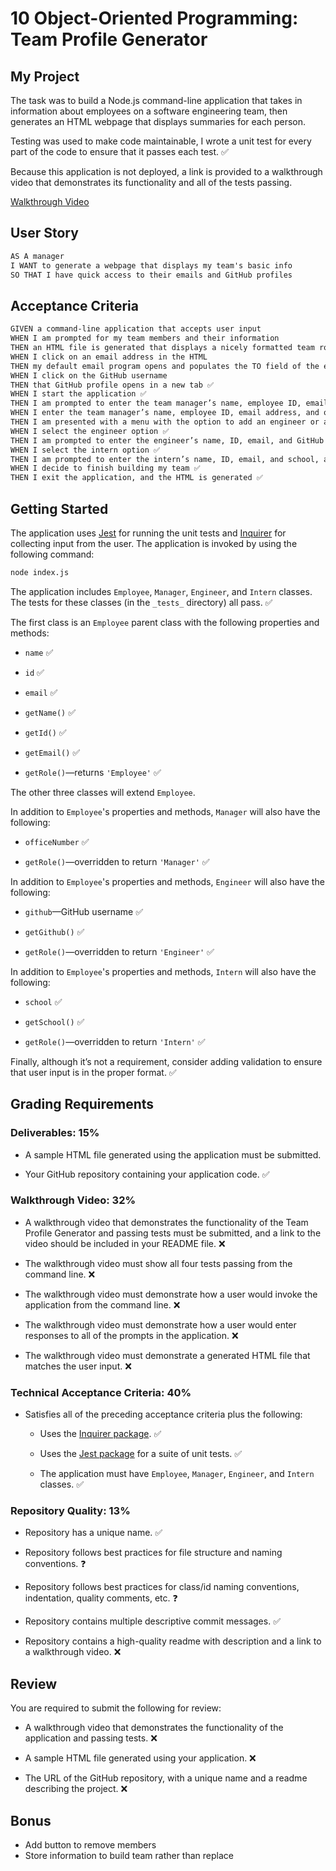 # 10 Object-Oriented Programming: Team Profile Generator

## My Project 

The task was to build a Node.js command-line application that takes in information about employees on a software engineering team, then generates an HTML webpage that displays summaries for each person. 

Testing was used to make code maintainable, I wrote a unit test for every part of the code to ensure that it passes each test. ✅ 

Because this application is not deployed, a link is provided to a walkthrough video that demonstrates its functionality and all of the tests passing. 

[Walkthrough Video](https://drive.google.com/file/d/1Ol2HN7cZ72-iLyj6zXldxW-NKQlEaD7P/view)

## User Story

```md
AS A manager
I WANT to generate a webpage that displays my team's basic info
SO THAT I have quick access to their emails and GitHub profiles
```

## Acceptance Criteria

```md
GIVEN a command-line application that accepts user input
WHEN I am prompted for my team members and their information
THEN an HTML file is generated that displays a nicely formatted team roster based on user input ✅ 
WHEN I click on an email address in the HTML
THEN my default email program opens and populates the TO field of the email with the address ✅ 
WHEN I click on the GitHub username
THEN that GitHub profile opens in a new tab ✅ 
WHEN I start the application ✅ 
THEN I am prompted to enter the team manager’s name, employee ID, email address, and office number ✅
WHEN I enter the team manager’s name, employee ID, email address, and office number ✅ 
THEN I am presented with a menu with the option to add an engineer or an intern or to finish building my team ✅
WHEN I select the engineer option ✅ 
THEN I am prompted to enter the engineer’s name, ID, email, and GitHub username, and I am taken back to the menu ✅
WHEN I select the intern option ✅ 
THEN I am prompted to enter the intern’s name, ID, email, and school, and I am taken back to the menu ✅
WHEN I decide to finish building my team ✅ 
THEN I exit the application, and the HTML is generated ✅
```


## Getting Started

The application uses [Jest](https://www.npmjs.com/package/jest) for running the unit tests and [Inquirer](https://www.npmjs.com/package/inquirer) for collecting input from the user. The application is invoked by using the following command:

```bash
node index.js
```

The application includes `Employee`, `Manager`, `Engineer`, and `Intern` classes. The tests for these classes (in the `_tests_` directory) all pass. ✅ 

The first class is an `Employee` parent class with the following properties and methods: 

* `name` ✅ 

* `id` ✅ 

* `email` ✅ 

* `getName()` ✅ 

* `getId()` ✅ 

* `getEmail()` ✅ 

* `getRole()`&mdash;returns `'Employee'` ✅ 

The other three classes will extend `Employee`.

In addition to `Employee`'s properties and methods, `Manager` will also have the following:

* `officeNumber` ✅ 

* `getRole()`&mdash;overridden to return `'Manager'` ✅ 

In addition to `Employee`'s properties and methods, `Engineer` will also have the following:

* `github`&mdash;GitHub username ✅ 

* `getGithub()` ✅ 

* `getRole()`&mdash;overridden to return `'Engineer'` ✅ 

In addition to `Employee`'s properties and methods, `Intern` will also have the following:

* `school` ✅ 

* `getSchool()` ✅ 

* `getRole()`&mdash;overridden to return `'Intern'` ✅ 

Finally, although it’s not a requirement, consider adding validation to ensure that user input is in the proper format. ✅ 

## Grading Requirements

### Deliverables: 15%

* A sample HTML file generated using the application must be submitted.

* Your GitHub repository containing your application code. ✅ 


### Walkthrough Video: 32%

* A walkthrough video that demonstrates the functionality of the Team Profile Generator and passing tests must be submitted, and a link to the video should be included in your README file. ❌

* The walkthrough video must show all four tests passing from the command line. ❌

* The walkthrough video must demonstrate how a user would invoke the application from the command line. ❌

* The walkthrough video must demonstrate how a user would enter responses to all of the prompts in the application. ❌
 
* The walkthrough video must demonstrate a generated HTML file that matches the user input. ❌


### Technical Acceptance Criteria: 40%

* Satisfies all of the preceding acceptance criteria plus the following:

	* Uses the [Inquirer package](https://www.npmjs.com/package/inquirer). ✅ 

	* Uses the [Jest package](https://www.npmjs.com/package/jest) for a suite of unit tests. ✅ 

  * The application must have `Employee`, `Manager`, `Engineer`, and `Intern` classes. ✅ 

### Repository Quality: 13%

* Repository has a unique name. ✅ 

* Repository follows best practices for file structure and naming conventions. ❓

* Repository follows best practices for class/id naming conventions, indentation, quality comments, etc. ❓

* Repository contains multiple descriptive commit messages. ✅

* Repository contains a high-quality readme with description and a link to a walkthrough video. ❌

## Review

You are required to submit the following for review:

* A walkthrough video that demonstrates the functionality of the application and passing tests. ❌

* A sample HTML file generated using your application. ❌

* The URL of the GitHub repository, with a unique name and a readme describing the project. ❌

## Bonus
* Add button to remove members 
* Store information to build team rather than replace 
